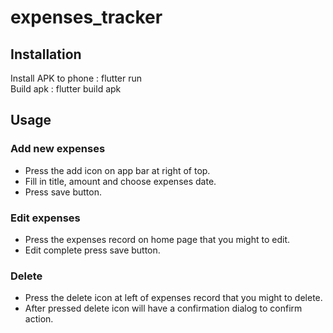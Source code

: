 # expenses_tracker

## Installation
Install APK to phone    : flutter run <br>
Build apk               : flutter build apk

## Usage
### Add new expenses
- Press the add icon on app bar at right of top.
- Fill in title, amount and choose expenses date.
- Press save button.

### Edit expenses
- Press the expenses record on home page that you might to edit.
- Edit complete press save button.

### Delete
- Press the delete icon at left of expenses record that you might to delete.
- After pressed delete icon will have a confirmation dialog to confirm action.
